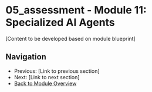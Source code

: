 # 05_assessment - Module 11: Specialized AI Agents

[Content to be developed based on module blueprint]

## Navigation
- Previous: [Link to previous section]
- Next: [Link to next section]
- [Back to Module Overview](README.md)
